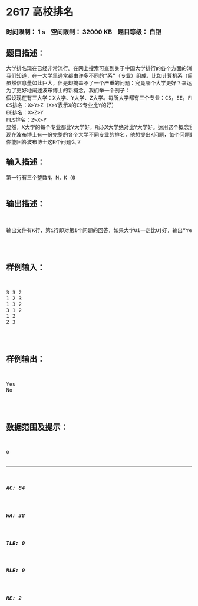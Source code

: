# 2617 高校排名   
### 时间限制： 1 s&nbsp;&nbsp;&nbsp;&nbsp;空间限制： 32000 KB&nbsp;&nbsp;&nbsp;&nbsp;题目等级： 白银  
## 题目描述：  

<pre>
大学排名现在已经非常流行。在网上搜索可查到关于中国大学排行的各个方面的消息。
我们知道，在一大学里通常都由许多不同的“系”（专业）组成，比如计算机系（简称CS）；电子工程系（简称EE）；外语系（简称FLS），等等。在一个大学里，其某一专业也许国内排前几，但其他专业却默默无闻。因此，大多数大学排行榜都有不同专业的详细的排名。
虽然信息量如此巨大，但是却掩盖不了一个严重的问题：究竟哪个大学更好？幸运的是，波布博士提出了一个新概念“绝对更好”，使得这个难题能被部分解决。
为了更好地阐述波布博士的新概念，我们举一个例子：
假设现在有三大学：X大学、Y大学、Z大学。每所大学都有三个专业：CS，EE，FLS。而这三所大学三个专业国际公认的排名如下：
CS排名：X>Y>Z（X>Y表示X的CS专业比Y的好）
EE排名：X>Z>Y
FLS排名：Z>X>Y
显然，X大学的每个专业都比Y大学好，所以X大学绝对比Y大学好。运用这个概念我们就能比较出一些大学的优劣。
现在波布博士有一份完整的各个大学不同专业的排名，他想提出K问题，每个问题是比较两个大学Ui和Uj，看Ui是否一定比Uj好。
你能回答波布博士这K个问题么？
</pre>
  
  
## 输入描述：  

<pre>
第一行有三个整数N，M，K（0<N,M,K≤100），表示有N所大学和M项专业。
接下来的M行中，第i（1≤i≤m）行有N所大学的编号Uj（1≤j≤N,1≤Uj≤N），代表第i个专业N大学的排名（越在前的大学排名越前）。
接下来的K行中，第i（1≤i≤K）行有两所大学的编号Ui和Uj（1≤Ui<Uj≤N），即要比较大学Ui是否一定比大学Uj好。
</pre>
  
  
## 输出描述：  

<pre>
输出文件有K行，第i行即对第i个问题的回答，如果大学Ui一定比Uj好，输出“Yes”，否则输出“No” 。
</pre>
  
  
## 样例输入：  

<pre>
3 3 2
1 2 3
1 3 2
3 1 2
1 2
2 3
</pre>
  
  
## 样例输出：  

<pre>
Yes
No
</pre>
  
  
## 数据范围及提示：  

<pre>
0<N,M,K≤100
</pre>
  
  
***  

##### AC: 84  
##### WA: 38  
##### TLE: 0  
##### MLE: 0  
##### RE: 2  
